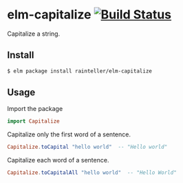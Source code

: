 # elm-capitalize [![Build Status](https://travis-ci.org/rainteller/elm-capitalize.svg?branch=master)](https://travis-ci.org/rainteller/elm-capitalize)

Capitalize a string.

## Install
```bash
$ elm package install rainteller/elm-capitalize
```

## Usage
Import the package
```elm
import Capitalize
```

Capitalize only the first word of a sentence.
```elm
Capitalize.toCapital "hello world"  -- "Hello world"
```

Capitalize each word of a sentence.
```elm
Capitalize.toCapitalAll "hello world"  -- "Hello World"
```
